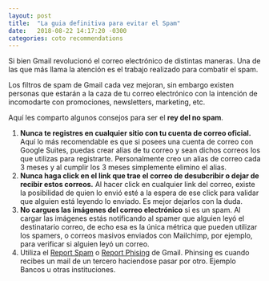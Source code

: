 ```yaml
---
layout: post
title:  "La guia definitiva para evitar el Spam"
date:   2018-08-22 14:17:20 -0300
categories: coto recommendations
---
```

Si bien Gmail revolucionó el correo electrónico de distintas maneras. Una de las que más llama la atención es el trabajo realizado para combatir el spam.

Los filtros de spam de Gmail cada vez mejoran, sin embargo existen personas que estarán a la caza de tu correo electrónico con la intención de incomodarte con promociones, newsletters, marketing, etc.

Aquí les comparto algunos consejos para ser el <b>rey del no spam</b>.

<ol>
	<li>
		<b>Nunca te registres en cualquier sitio con tu cuenta de correo oficial.</b> Aquí lo más recomendable es que si posees una cuenta de correo con Google Suites, puedas crear alias de tu correo y sean dichos correos los que utilizas para registrarte. Personalmente creo un alias de correo cada 3 meses y al cumplir los 3 meses simplemente elimino el alias.
	</li>
	<li>
		<b>Nunca haga click en el link que trae el correo de desubcribir o dejar de recibir estos correos.</b> Al hacer click en cualquier link del correo, existe la posibilidad de quien lo envió esté a la espera de ese click para validar que alguien está leyendo lo enviado. Es mejor dejarlos con la duda.
	</li>
	<li>
		<b>No cargues las imágenes del correo electrónico</b> si es un spam. Al cargar las imágenes estás notificando al spamer que alguien leyó el destinatario correo, de echo esa es la única métrica que pueden utilizar los spamers, o correos masivos enviados con Mailchimp, por ejemplo, para verificar si alguien leyó un correo.
	</li>
	<li>
		Utiliza el <a href="https://support.google.com/mail/answer/1366858?co=GENIE.Platform%3DiOS&hl=en" target="_blank">Report Spam</a> o <a href="https://support.google.com/mail/answer/8253?hl=en" target="_blank">Report Phising</a> de Gmail. Phinsing es cuando recibes un mail de un tercero haciendose pasar por otro. Ejemplo Bancos u otras instituciones.
	</li>
</ol>

